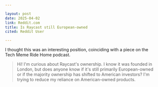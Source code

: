 ```yaml
---

layout: post
date: 2025-04-02
link: Reddit.com
title: Is Raycast still European-owned
cited: Reddit User

---
```


I thought this was an interesting position, coinciding with a piece on the Tech Meme Ride Home podcast.

>  Hi! I'm curious about Raycast's ownership. I know it was founded in London, but does anyone know if it's still primarily European-owned or if the majority ownership has shifted to American investors? I'm trying to reduce my reliance on American-owned products.